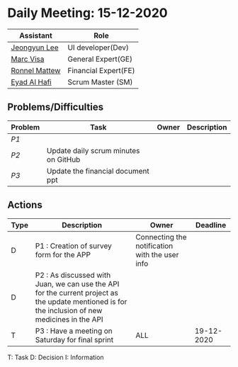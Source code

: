 # Daily Meeting: 15-12-2020

| Assistant  | Role  |  
|---|---|
|[Jeongyun Lee](https://github.com/jy-977) | UI developer(Dev) |
|[Marc Visa](https://github.com/mvp17) | General Expert(GE) |   
|[Ronnel Mattew](https://github.com/ron7858) | Financial Expert(FE) |  
|[Eyad Al Hafi](https://github.com/eyadfhafi) | Scrum Master (SM) |  
## Problems/Difficulties
| Problem  | Task  | Owner | Description |
|---|---|---|---|
| _P1_ |  | 
| _P2_ | Update daily scrum minutes on GitHub |
| _P3_ | Update the financial document ppt |



## Actions
| Type  | Description  | Owner | Deadline |
|---|---|---|---|
| D | P1 : Creation of survey form for the APP | Connecting the notification with the user info |
| D | P2 : As discussed with Juan, we can use the API for the current project as the update mentioned is for the inclusion of new medicines in the API |
| T | P3 : Have a meeting on Saturday for final sprint | ALL | 19-12-2020|


T: Task
D: Decision
I: Information